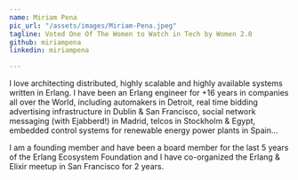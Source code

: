 ```yaml
---
name: Miriam Pena
pic_url: "/assets/images/Miriam-Pena.jpeg"
tagline: Voted One Of The Women to Watch in Tech by Women 2.0
github: miriampena
linkedin: miriampena

---
```

I love architecting distributed, highly scalable and highly available systems written in Erlang. I have been an Erlang engineer for +16 years in companies all over the World, including automakers in Detroit, real time bidding advertising infrastructure in Dublin & San Francisco, social network messaging (with Ejabberd!) in Madrid, telcos in Stockholm & Egypt, embedded control systems for renewable energy power plants in Spain…

I am a founding member and have been a board member for the last 5 years of the Erlang Ecosystem Foundation and I have co-organized the Erlang & Elixir meetup in San Francisco for 2 years.
